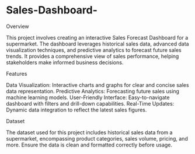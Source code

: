 # Sales-Dashboard-

Overview

This project involves creating an interactive Sales Forecast Dashboard for a supermarket. The dashboard leverages historical sales data, advanced data visualization techniques, and predictive analytics to forecast future sales trends. It provides a comprehensive view of sales performance, helping stakeholders make informed business decisions.

Features

Data Visualization: Interactive charts and graphs for clear and concise sales data representation.
Predictive Analytics: Forecasting future sales using machine learning models.
User-Friendly Interface: Easy-to-navigate dashboard with filters and drill-down capabilities.
Real-Time Updates: Dynamic data integration to reflect the latest sales figures.

Dataset

The dataset used for this project includes historical sales data from a supermarket, encompassing product categories, sales volume, pricing, and more. Ensure the data is clean and formatted correctly before usage.
